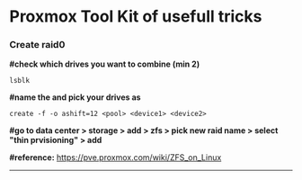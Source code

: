 # Proxmox Tool Kit of usefull tricks

### Create raid0


**#check which drives you want to combine (min 2)<br/>**

```
lsblk
```

**#name the <pool> and pick your drives as <device1-2><br/>**

```
create -f -o ashift=12 <pool> <device1> <device2>
```

**#go to data center > storage > add > zfs > pick new raid name <pool> > select "thin prvisioning" > add**

**#reference:**
https://pve.proxmox.com/wiki/ZFS_on_Linux

---


